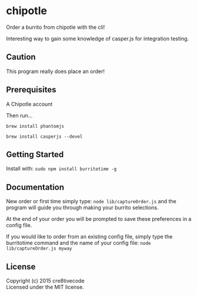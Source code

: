 # chipotle

Order a burrito from chipotle with the cli!

Interesting way to gain some knowledge of casper.js for integration testing.

## Caution

This program really does place an order! 

## Prerequisites

A Chipotle account

Then run...

`brew install phantomjs`

`brew install casperjs --devel`

## Getting Started

Install with: `sudo npm install burritotime -g`


## Documentation

New order or first time simply type: `node lib/captureOrder.js` and the program will guide you through making your burrito selections.

At the end of your order you will be prompted to save these preferences in a config file.

If you would like to order from an existing config file, simply type the burritotime command and the name of your config file: `node lib/captureOrder.js myway`

## License
Copyright (c) 2015 cre8tivecode  
Licensed under the MIT license.
